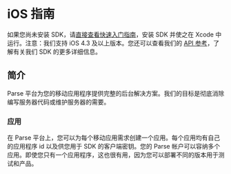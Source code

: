 # iOS 指南

如果您尚未安装 SDK，请[直接查看快速入门指南](/apps/quickstart#ios/native/blank)，安装 SDK 并使之在 Xcode 中运行。注意：我们支持 iOS 4.3 及以上版本。您还可以查看我们的 [API 参考](/docs/ios/api)，了解有关我们 SDK 的更多详细信息。

## 简介

Parse 平台为您的移动应用程序提供完整的后台解决方案。我们的目标是彻底消除编写服务器代码或维护服务器的需要。

### 应用

在 Parse 平台上，您可以为每个移动应用需求创建一个应用。每个应用均有自己的应用程序 id 以及供您用于 SDK 的客户端密钥。您的 Parse 帐户可以容纳多个应用。即使您只有一个应用程序，这也很有用，因为您可以部署不同的版本用于测试和产品。
